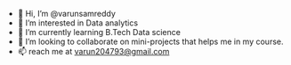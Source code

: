 - 👋 Hi, I’m @varunsamreddy
- 👀 I’m interested in Data analytics
- 🌱 I’m currently learning B.Tech Data science 
- 💞️ I’m looking to collaborate on mini-projects that helps me in my course.
- 📫 reach me at varun204793@gmail.com


